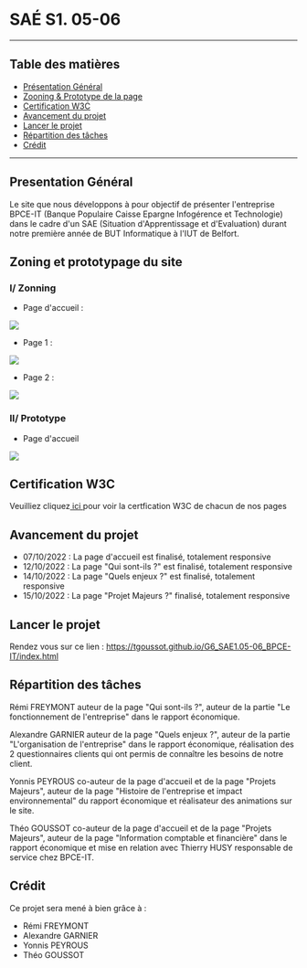 # SAÉ S1. 05-06

*******
## Table des matières 
* [Présentation Général](#presentation)
* [Zooning & Prototype de la page](#zooning)
* [Certification W3C](#W3C)
* [Avancement du projet](#avancement)
* [Lancer le projet](#lancer) 
* [Répartition des tâches](#tache)
* [Crédit](#credit)
*******

<div id='presentation'/> 

## Presentation Général

Le site que nous développons à pour objectif de présenter l'entreprise BPCE-IT (Banque Populaire Caisse Epargne Infogérence et Technologie) dans le cadre d'un SAE (Situation d'Apprentissage et d'Evaluation) durant notre première année de BUT Informatique à l'IUT de Belfort.

<div id='zooning'/>

## Zoning et prototypage du site
### I/ Zonning 
-  Page d'accueil :

![](/zoning_prototype/accueil.png)

- Page 1 : 

![](zoning_prototype/page1.png)

- Page 2 : 

![](/zoning_prototype/page2.png)

### II/ Prototype 

- Page d'accueil 

![](/zoning_prototype/prototype.png)

<div id='W3C'>
  
## Certification W3C 
Veuilliez cliquez<a href = "CertificationW3C_A2-groupe6-1.pdf" target=_blank> ici </a> pour voir la certfication W3C de chacun de nos pages

<div id='avancement'/>

## Avancement du projet
- 07/10/2022 : La page d'accueil est finalisé, totalement responsive
- 12/10/2022 : La page "Qui sont-ils ?" est finalisé, totalement responsive
- 14/10/2022 : La page "Quels enjeux ?"  est finalisé, totalement responsive 
- 15/10/2022 : La page "Projet Majeurs ?" finalisé, totalement responsive 

<div id='lancer'/> 

## Lancer le projet
Rendez vous sur ce lien : https://tgoussot.github.io/G6_SAE1.05-06_BPCE-IT/index.html

<div id ='tache'>
  
## Répartition des tâches
Rémi FREYMONT auteur de la page "Qui sont-ils ?", auteur de la partie "Le fonctionnement de l'entreprise" dans le rapport économique. 
  
Alexandre GARNIER auteur de la page "Quels enjeux ?", auteur de la partie "L'organisation de l'entreprise" dans le rapport économique, réalisation des 2 questionnaires clients qui ont permis de connaître les besoins de notre client. 
  
Yonnis PEYROUS co-auteur de la page d'accueil et de la page "Projets Majeurs", auteur de la page "Histoire de l'entreprise et impact environnemental" du rapport économique et réalisateur des animations sur le site.
  
Théo GOUSSOT co-auteur de la page d'accueil et de la page "Projets Majeurs", auteur de la page "Information comptable et financière" dans le rapport économique et mise en relation avec Thierry HUSY responsable de service chez BPCE-IT. 

<div id='credit'/>

## Crédit 

Ce projet sera mené à bien grâce à : 
* Rémi FREYMONT
* Alexandre GARNIER
* Yonnis PEYROUS
* Théo GOUSSOT
